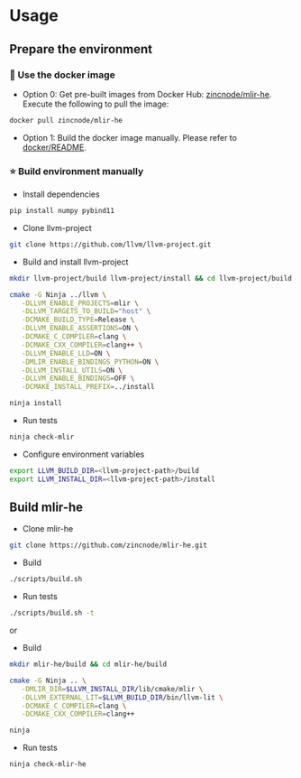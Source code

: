 # Usage

## Prepare the environment

### 🌟 Use the docker image

- Option 0: Get pre-built images from Docker Hub: [zincnode/mlir-he](https://hub.docker.com/r/zincnode/mlir-he). Execute the following to pull the image:
```sh
docker pull zincnode/mlir-he
```

- Option 1: Build the docker image manually. Please refer to [docker/README](../docker/README.md).

### ⭐ Build environment manually

- Install dependencies
```sh
pip install numpy pybind11
```

- Clone llvm-project
```sh
git clone https://github.com/llvm/llvm-project.git
```

- Build and install llvm-project
```sh
mkdir llvm-project/build llvm-project/install && cd llvm-project/build

cmake -G Ninja ../llvm \
   -DLLVM_ENABLE_PROJECTS=mlir \
   -DLLVM_TARGETS_TO_BUILD="host" \
   -DCMAKE_BUILD_TYPE=Release \
   -DLLVM_ENABLE_ASSERTIONS=ON \
   -DCMAKE_C_COMPILER=clang \
   -DCMAKE_CXX_COMPILER=clang++ \
   -DLLVM_ENABLE_LLD=ON \
   -DMLIR_ENABLE_BINDINGS_PYTHON=ON \
   -DLLVM_INSTALL_UTILS=ON \
   -DLLVM_ENABLE_BINDINGS=OFF \
   -DCMAKE_INSTALL_PREFIX=../install

ninja install
```

- Run tests

```sh
ninja check-mlir
```

- Configure environment variables
```sh
export LLVM_BUILD_DIR=<llvm-project-path>/build
export LLVM_INSTALL_DIR=<llvm-project-path>/install
```

## Build mlir-he

- Clone mlir-he
```sh
git clone https://github.com/zincnode/mlir-he.git
```

- Build
```sh
./scripts/build.sh
```

- Run tests
```sh
./scripts/build.sh -t
```

or

- Build
```sh
mkdir mlir-he/build && cd mlir-he/build

cmake -G Ninja .. \
   -DMLIR_DIR=$LLVM_INSTALL_DIR/lib/cmake/mlir \
   -DLLVM_EXTERNAL_LIT=$LLVM_BUILD_DIR/bin/llvm-lit \
   -DCMAKE_C_COMPILER=clang \
   -DCMAKE_CXX_COMPILER=clang++

ninja
```

- Run tests
```sh
ninja check-mlir-he
```
